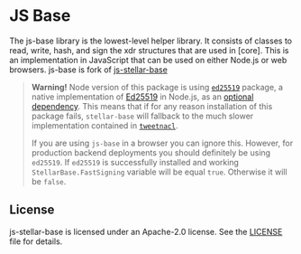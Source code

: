 # JS Base

The js-base library is the lowest-level helper library.  It consists of classes
to read, write, hash, and sign the xdr structures that are used in [core].
This is an implementation in JavaScript that can be used on either Node.js or web browsers.
js-base is fork of [js-stellar-base](github.com/stellar/js-stellar-base)

> **Warning!** Node version of this package is using [`ed25519`](https://www.npmjs.com/package/ed25519) package, a native implementation of [Ed25519](https://ed25519.cr.yp.to/) in Node.js, as an [optional dependency](https://docs.npmjs.com/files/package.json#optionaldependencies). This means that if for any reason installation of this package fails, `stellar-base` will fallback to the much slower implementation contained in [`tweetnacl`](https://www.npmjs.com/package/tweetnacl).
>
> If you are using `js-base` in a browser you can ignore this. However, for production backend deployments you should definitely be using `ed25519`. If `ed25519` is successfully installed and working `StellarBase.FastSigning` variable will be equal `true`. Otherwise it will be `false`.


## License
js-stellar-base is licensed under an Apache-2.0 license. See the [LICENSE](./LICENSE) file for details.
